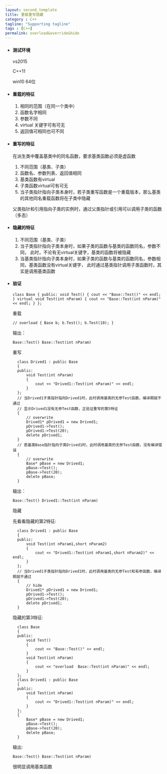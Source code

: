 ```yaml
---
layout: second_template
title: 重载重写隐藏
category : C++
tagline: "Supporting tagline"
tags : [C++]
permalink: overload&override&hide
---
```


* #### 测试环境 ####
	
	vs2015

	C++11	

	win10 64位

* #### 重载的特征 ####

	1. 相同的范围（在同一个类中）
	2. 函数名字相同
	3. 参数不同
	4. virtual 关键字可有可无
	5. 返回值可相同也可不同

* #### 重写的特征 ####

	在派生类中覆盖基类中的同名函数，要求基类函数必须是虚函数

	1. 不同范围（基类、子类）
	2. 函数名、参数列表、返回值相同
	3. 基类函数有virtual
	4. 子类函数virtual可有可无
	5. 当子类指针指向子类本身时，若子类重写函数是一个重载版本，那么基类的其他同名重载函数将在子类中隐藏

	父类指针和引用指向子类的实例时，通过父类指针或引用可以调用子类的函数（多态）

* #### 隐藏的特征 ####
	
	1. 不同范围（基类、子类）
	2. 当子类指针指向子类本身时，如果子类的函数与基类的函数同名，参数不同，
	此时，不论有无virtual关键字，基类的函数将被隐藏
	3. 当基类指针指向子类本身时，如果子类的函数与基类的函数同名，参数相同，基类函数没有virtual关键字，
	此时通过基类指针调用子类函数时，其实是调用基类函数

* #### 验证 ####
	
	`
	class Base
	{
	public:
		void Test()
		{
			cout << "Base::Test()" << endl;
		}
		virtual void Test(int nParam)
		{
			cout << "Base::Test(int nParam)" << endl;
		}
	};
	`

	重载

	`
	// overload
	{
		Base b;
		b.Test();
		b.Test(10);
	}
	`

	输出：

	`
	Base::Test()
	Base::Test(int nParam)
	`

	重写

		class Drived1 : public Base
		{
		public:
			void Test(int nParam)
			{
				cout << "Drived1::Test(int nParam)" << endl;
			}
		};
		// 当Drived1子类指针指向Drived1时，此时调用基类的无参Test函数，编译期就不通过
		// 显示Drived1没有无参Test函数，正验证重写的第5特征
		{
			// overwrite
			Drived1* pDrived1 = new Drived1;
			pDrived1->Test();
			pDrived1->Test(20);
			delete pDrived1;
		}
		// 若基类Base指针指向子类Drived1时，此时调用基类的无参Test函数，没有编译错误
		{
			// overwrite
			Base* pBase = new Drived1;
			pBase->Test();
			pBase->Test(20);
			delete pBase;
		}

	输出：

	`
	Base::Test()
	Drived1::Test(int nParam)
	`

	隐藏

	先看看隐藏的第2特征:

		class Drived1 : public Base
		{
		public:
			void Test(int nParam1,short nParam2)
			{
				cout << "Drived1::Test(int nParam1,short nParam2)" << endl;
			}
		};
		// 当Drived1子类指针指向Drived1时，此时调用基类的无参Test和有参函数，编译期就不通过
		{
			// hide
			Drived1* pDrived1 = new Drived1;
			pDrived1->Test();
			pDrived1->Test(20);
			delete pDrived1;
		}

	隐藏的第3特征:

		class Base
		{
		public:
			void Test()
			{
				cout << "Base::Test()" << endl;
			}
			void Test(int nParam)
			{
				cout << "overload  Base::Test(int nParam)" << endl;
			}
		};
		class Drived1 : public Base
		{
		public:
			void Test(int nParam)
			{
				cout << "Drived1::Test(int nParam)" << endl;
			}
		};
		{
			Base* pBase = new Drived1;
			pBase->Test();
			pBase->Test(20);
			delete pBase;
		}

	输出:

	`
	Base::Test()
	Base::Test(int nParam)
	`

	很明显调用基类函数